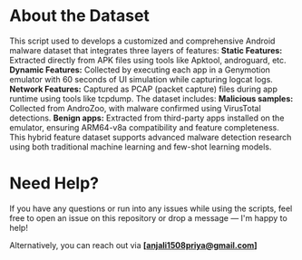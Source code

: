 # About the Dataset
This script used to develops a customized and comprehensive Android malware dataset that integrates three layers of features:
**Static Features:** Extracted directly from APK files using tools like Apktool, androguard, etc.
**Dynamic Features:** Collected by executing each app in a Genymotion emulator with 60 seconds of UI simulation while capturing logcat logs.
**Network Features:** Captured as PCAP (packet capture) files during app runtime using tools like tcpdump.
The dataset includes:
**Malicious samples:** Collected from AndroZoo, with malware confirmed using VirusTotal detections.
**Benign apps:** Extracted from third-party apps installed on the emulator, ensuring ARM64-v8a compatibility and feature completeness.
This hybrid feature dataset supports advanced malware detection research using both traditional machine learning and few-shot learning models.

# Need Help?
If you have any questions or run into any issues while using the scripts, feel free to open an issue on this repository or drop a message — I'm happy to help!

Alternatively, you can reach out via **[anjali1508priya@gmail.com]** 
